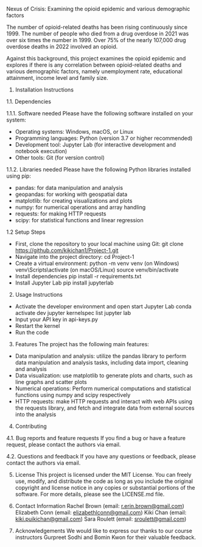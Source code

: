 Nexus of Crisis: 
Examining the opioid epidemic and various demographic factors

The number of opioid-related deaths has been rising continuously since 1999. The number of people who died from a drug overdose in 2021 was over six times the number in 1999. Over 75% of the nearly 107,000 drug overdose deaths in 2022 involved an opioid.

Against this background, this project examines the opioid epidemic and explores if there is any correlation between opioid-related deaths and various demographic factors, namely unemployment rate, educational attainment, income level and family size.

1. Installation Instructions

1.1. Dependencies

1.1.1. Software needed
Please have the following software installed on your system:
- Operating systems: Windows, macOS, or Linux
- Programming languages: Python (version 3.7 or higher recommended)
- Development tool: Jupyter Lab (for interactive development and notebook execution)
- Other tools: Git (for version control)

1.1.2. Libraries needed
Please have the following Python libraries installed using pip:
- pandas: for data manipulation and analysis
- geopandas: for working with geospatial data
- matplotlib: for creating visualizations and plots
- numpy: for numerical operations and array handling
- requests: for making HTTP requests
- scipy: for statistical functions and linear regression

1.2 Setup Steps
- First, clone the repository to your local machine using Git: 
  git clone https://github.com/kikichan1/Project-1.git
- Navigate into the project directory:
  cd Project-1
- Create a virtual environment:
  python -m venv venv
  (on Windows) venv\Scripts\activate
  (on macOS/Linux) source venv/bin/activate
- Install dependencies
  pip install -r requirements.txt
- Install Jupyter Lab
  pip install jupyterlab

2. Usage Instructions
- Activate the developer environment and open start Jupyter Lab
  conda activate dev
  jupyter kernelspec list
  jupyter lab
- Input your API key in api-keys.py
- Restart the kernel
- Run the code

3. Features
The project has the following main features:
- Data manipulation and analysis: utilize the pandas library to perform data manipulation and analysis tasks, including data import, cleaning and analysis
- Data visualization: use matplotlib to generate plots and charts, such as line graphs and scatter plots
- Numerical operations: Perform numerical computations and statistical functions using numpy and scipy respectively
- HTTP requests: make HTTP requests and interact with web APIs using the requests library, and fetch and integrate data from external sources into the analysis

4. Contributing

4.1. Bug reports and feature requests
If you find a bug or have a feature request, please contact the authors via email.

4.2. Questions and feedback
If you have any questions or feedback, please contact the authors via email.

5. License
This project is licensed under the MIT License. You can freely use, modify, and distribute the code as long as you include the original copyright and license notice in any copies or substantial portions of the software. For more details, please see the LICENSE.md file.

6. Contact Information
Rachel Brown (email: r.erin.brown@gmail.com)
Elizabeth Conn (email: elizabethlconn@gmail.com)
Kiki Chan (email: kiki.puikichan@gmail.com)
Sara Roulett (email: sroulett@gmail.com)

7. Acknowledgements
We would like to express our thanks to our course instructors Gurpreet Sodhi and Bomin Kwon for their valuable feedback.
